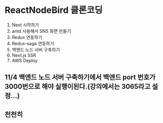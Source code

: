 # ReactNodeBird 클론코딩
1. Next 시작하기
2. antd 사용해서 SNS 화면 만들기
3. Redux 연동하기
4. Redux-saga 연동하기
5. 백엔드 노드 서버 구축하기
6. Next.js SSR
7. AWS Deploy


## 11/4 백엔드 노드 서버 구축하기에서 백엔드 port 번호가 3000번으로 해야 실행이된다.(강의에서는 3065라고 설정...)
## 천천히 
